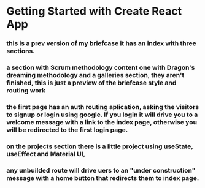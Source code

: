 # Getting Started with Create React App

### this is a prev version of my briefcase it has an index with three sections. 
###  a section with Scrum methodology content one with Dragon's dreaming methodology and a galleries section, they aren't finished, this is just a preview of the briefcase style and routing work
### the first page has an auth routing aplication, asking the visitors to signup or login using google. If you login it will drive you to a welcome message with a link to the index page, otherwise you will be redirected to the first login page. 
### on the projects section there is a little project using useState, useEffect and Material UI, 
### any unbuilded route will drive uers to an "under construction" message with a home button that redirects them to index page.


